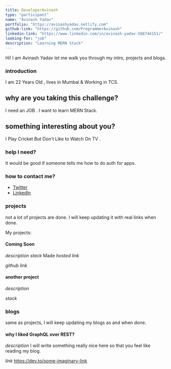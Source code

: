 ```yaml
---
title: DeveloperAvinash
type: "participant"
name: "Avinash Yadav"
portfolio: "https://avinashyadav.netlify.com"
github-link: "https://github.com/ProgrammerAvinash"
linkedin-link: "https://www.linkedin.com/in/avinash-yadav-588744151/"
looking-for: "job"
description: "Learning MERN Stack"
---
```


Hi! I am Avinash Yadav let me walk you through my intro, projects and blogs.

### introduction

I am 22 Years Old ,  lives in Mumbai & Working in TCS.

## why are you taking this challenge?

I need an JOB . 
I want to learn MERN Stack.

## something interesting about you?

I Play Cricket But Don't Like to Watch On TV .

### help I need?

It would be good if someone tells me how to do auth for apps.

### how to contact me?

- [Twitter](https://twitter.com/Aviyadav25/)
- [LinkedIn](https://www.linkedin.com/in/avinash-yadav-588744151/)

### projects

not a lot of projects are done. I will keep updating it with real links when done.

My projects:

#### Coming Soon

_description_ 
_stack_ Made 
_hosted link_ 

_github link_ 

#### another project

_description_

_stack_

### blogs

same as projects, I will keep updating my blogs as and when done.

#### why I liked GraphQL over REST?

_description_ I will write something really nice here so that you feel like reading my blog.

_link_ https://dev.to/some-imaginary-link
